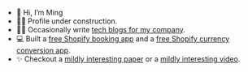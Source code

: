 - 👋 Hi, I’m Ming
- 👷🏻 Profile under construction.
- ✍🏼 Occasionally write [tech blogs for my company](https://explorerhop.com/blogs/tech/best-way-to-round-converted-price-on-shopify).
- 💻 Built a [free Shopify booking app](https://apps.shopify.com/calendar-booking) and a [free Shopify currency conversion app](https://apps.shopify.com/currency-hop).
- ✨ Checkout a [mildly interesting paper](https://doi.org/10.1515/lingvan-2023-0051) or a [mildly interesting video](https://youtube.com/shorts/Igx-Dl3NIPU?feature=share).

<!---
mingfengwan/mingfengwan is a ✨ special ✨ repository because its `README.md` (this file) appears on your GitHub profile.
You can click the Preview link to take a look at your changes.
--->
